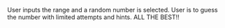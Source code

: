 User inputs the range and a random number is selected. User is to guess the number with limited attempts and hints. 
ALL THE BEST!!
